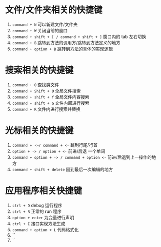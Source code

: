 
# 文件/文件夹相关的快捷键

1. `command + N`  可以新建文件/文件夹
2. `command + W`  关闭当前的窗口
3. `command + shift + [ / command + shift + ]` 窗口内的 tab 左右切换
4. `command + B` 跳转到方法的调用方/跳转到方法定义的地方
5. `command + option + B` 跳转到方法的具体的实现逻辑


# 搜索相关的快捷键
1. `command + O` 查找类文件
2. `command + Shift + O` 全局文件搜索
3. `command + shift + f` 全局文件内容搜索
4. `command + shift + G` 文件内部进行搜索
5. `command + R` 文件内进行搜索并替换


# 光标相关的快捷键
1. `command + ->/ command + <-` 跳到行尾/行首
2. `option + -> / option + <-` 前进/后退 一个单词
3. `command + option + -> / command + option <-` 前进/后退到上一操作的地方
4. `command + shift + delete` 回到最后一次编辑的地方

# 应用程序相关快捷键
1. `ctrl + D` debug 运行程序
2. `ctrl + R` 正常的 run 程序
3. `option + enter` 为变量进行声明
4. `ctrl + I` 接口实现方法生成
5.  `command + option + L` 代码格式化
6. ``
7. ``


